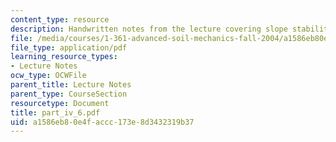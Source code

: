 ```yaml
---
content_type: resource
description: Handwritten notes from the lecture covering slope stability drained case.
file: /media/courses/1-361-advanced-soil-mechanics-fall-2004/a1586eb80e4faccc173e8d3432319b37_part_iv_6.pdf
file_type: application/pdf
learning_resource_types:
- Lecture Notes
ocw_type: OCWFile
parent_title: Lecture Notes
parent_type: CourseSection
resourcetype: Document
title: part_iv_6.pdf
uid: a1586eb8-0e4f-accc-173e-8d3432319b37
---
```

